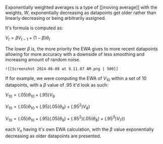  Exponentially weighted averages is a type of [[moving average]] with the weights, $W$, exponentially decreasing as datapoints get older rather than linearly decreasing or being arbitrarily assigned.

It's formula is computed as:

$V_t = \beta V_{t-1} + (1 - \beta) \theta_t$

The lower $\beta$ is, the more priority the EWA gives to more recent datapoints allowing for more accuracy with a downside of less smoothing and increasing amount of random noise.

	![[Screenshot 2024-06-08 at 9.11.07 AM.png | 500]]

If for example, we were computing the EWA of $V_{10}$ within a set of 10 datapoints, with a $\beta$ value of $.95$ it'd look as such:

$V_{10} = (.05)\theta_{10} + (.95)V_{9}$

$V_{10} = (.05)\theta_{10} + (.95)(.05(\theta_9) + (.95^2)V_8)$

$V_{10} = (.05)\theta_{10} + (.95)(.05(\theta_9) + (.95^2)(.05(\theta_8) + (.95^3)V_7))$

each $V_n$ having it's own EWA calculation, with the $\beta$ value exponentially decreasing as older datapoints are presented.